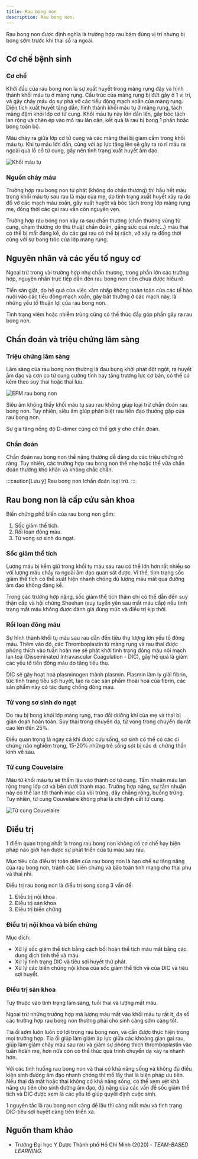 ```yaml
---
title: Rau bong non
description: Rau bong non.
---
```


Rau bong non được định nghĩa là trường hợp rau bám đúng vị trí nhưng bị bong sớm trước khi thai sổ ra ngoài.

## Cơ chế bệnh sinh

### Cơ chế

Khởi đầu của rau bong non là sự xuất huyết trong màng rụng đáy và hình thành khối máu tụ ở màng rụng. Cấu trúc của màng rụng bị đứt gãy ở 1 vị trí, và gây chảy máu do sự phá vỡ các tiểu động mạch xoắn của màng rụng. Diện tích xuất huyết tăng dần, hình thành khối máu tụ ở màng rụng, tách màng đệm khỏi lớp cơ tử cung. Khối máu tụ này lớn dần lên, gây bóc tách lan rộng và chèn ép vào mô rau lân cận, kết quả là rau bị bong 1 phần hoặc bong toàn bộ.

Máu chảy ra giữa lớp cơ tử cung và các màng thai bị giam cầm trong khối máu tụ. Khi tụ máu lớn dần, cùng với áp lực tăng lên sẽ gây ra rò rỉ máu ra ngoài qua lỗ cổ tử cung, gây nên tình trạng xuất huyết âm đạo.

![Khối máu tụ](../../../assets/san-khoa/rau-bong-non/khoi-mau-tu.png)

### Nguồn chảy máu

Trường hợp rau bong non tự phát (không do chấn thương) thì hầu hết máu trong khối máu tụ sau rau là máu của mẹ, do tình trạng xuất huyết xảy ra do đổ vỡ các mạch máu xoắn, gây xuất huyết và bóc tách trong lớp màng rụng mẹ, đồng thời các gai rau vẫn còn nguyên vẹn.

Trường hợp rau bong non xảy ra sau chấn thương (chấn thương vùng tử cung, chạm thương do thủ thuật chẩn đoán, gắng sức quá mức...) máu thai có thể bị mất đáng kể, do các gai rau có thể bị rách, vỡ xảy ra đồng thời cùng với sự bong tróc của lớp màng rụng.

## Nguyên nhân và các yếu tố nguy cơ

Ngoại trừ trong vài trường hợp như chấn thương, trong phần lớn các trường hợp, nguyên nhân trực tiếp dẫn đến rau bong non còn chưa được hiểu rõ.

Tiền sản giật, do hệ quả của việc xâm nhập không hoàn toàn của các tế bào nuôi vào các tiểu động mạch
xoắn, gây bất thường ở các mạch này, là những yếu tố thuận lợi của rau bong non.

Tình trạng viêm hoặc nhiễm trùng cũng có thể thúc đẩy góp phần gây ra rau bong non.

## Chẩn đoán và triệu chứng lâm sàng

### Triệu chứng lâm sàng

Lâm sàng của rau bong non thường là đau bụng khởi phát đột ngột, ra huyết âm đạo và cơn co tử cung cường tính hay tăng trương lực cơ bản, có thể có kèm theo suy thai hoặc thai lưu.

![EFM rau bong non](../../../assets/san-khoa/rau-bong-non/EFM-rau-bong-non.png)

Siêu âm không thấy khối máu tụ sau rau không giúp loại trừ chẩn đoán rau bong non. Tuy nhiên, siêu âm giúp phân biệt rau tiền đạo thường gặp của rau bong non.

Sự gia tăng nồng độ D-dimer cũng có thể gợi ý cho chẩn đoán.

### Chẩn đoán

Chẩn đoán rau bong non thể nặng thường dễ dàng do các triệu chứng rõ ràng. Tuy nhiên, các trường hợp rau bong non thể nhẹ hoặc thể vừa chẩn đoán thường khó khăn và không chắc chắn.

:::caution[Lưu ý]
Rau bong non lchẩn đoán loại trừ.
:::

## Rau bong non là cấp cứu sản khoa

Biến chứng phổ biến của rau bong non gồm:

1. Sốc giảm thể tích.
2. Rối loạn đông máu.
3. Tử vong sơ sinh do ngạt.

### Sốc giảm thể tích

Lượng máu bị kềm giữ trong khối tụ máu sau rau có thể lớn hơn rất nhiều so với lượng máu chảy ra ngoài âm đạo quan sát được. Vì thế, tình trạng sốc giảm thể tích có thể xuất hiện nhanh chóng dù lượng máu mất qua đường âm đạo không đáng kể.

Trong các trường hợp nặng, sốc giảm thể tích thậm chí có thể dẫn đến suy thận cấp và hội chứng Sheehan (suy tuyến yên sau mất máu cấp) nếu tình trạng mất máu không được đánh giá đúng mức và điều trị kịp thời.

### Rối loạn đông máu

Sự hình thành khối tụ máu sau rau dẫn đến tiêu thụ lượng lớn yếu tố đông máu. Thêm vào đó, các
Thromboplastin từ màng rụng và rau thai được phóng thích vào tuần hoàn mẹ sẽ phát khởi tình trạng đông máu
nội mạch lan toả (Disseminated Intravascular Coagulation - DIC), gây hệ quả là giảm các yếu tố tiền đông máu do tăng tiêu thụ.

DIC sẽ gây hoạt hoá plasminogen thành plasmin. Plasmin làm ly giải fibrin, tức tình trạng tiêu sợi
huyết, tạo ra các sản phẩm thoái hoá của fibrin, các sản phẩm này có tác dụng chống đông máu.

### Tử vong sơ sinh do ngạt

Do rau bị bong khỏi lớp màng rụng, trao đổi dưỡng khí của mẹ và thai bị gián đoạn hoàn toàn. Suy thai trong chuyển dạ, tử vong trong chuyển dạ rất cao lên đến 25%.

Điều quan trọng là ngay cả khi được cứu sống, sơ sinh có thể có các di chứng não nghiêm trọng, 15-20% những trẻ sống sót bị các di chứng thần kinh về sau.

### Tử cung Couvelaire

Máu từ khối máu tụ sẽ thẩm lậu vào thành cơ tử cung. Tẩm nhuận máu lan rộng trong lớp cơ và bên dưới thanh
mạc. Trường hợp nặng, sự tẩm nhuận này có thể lan tới thanh mạc của vòi trứng, dây chằng rộng, buồng trứng.
Tuy nhiên, tử cung Couvelaire không phải là chỉ định cắt tử cung.

![Tử cung Couvelaire](../../../assets/san-khoa/rau-bong-non/tu-cung-couvelaire.png)

## Điều trị

1 điểm quan trọng nhất là trong rau bong non không có cơ chế hay biện pháp nào giới hạn được sự phát triển của tụ máu sau rau.

Mục tiêu của điều trị toàn diện của rau bong non là hạn chế sự tăng nặng của rau bong non, tránh các biến chứng và bảo toàn tính mạng cho thai phụ và thai nhi.

Điều trị rau bong non là điều trị song song 3 vấn đề:

1. Điều trị nội khoa
2. Điều trị sản khoa
3. Điều trị biến chứng

### Điều trị nội khoa và biến chứng

Mục đích:

- Xử lý sốc giảm thể tích bằng cách bồi hoàn thể tích máu mất bằng các dung dịch tinh thể và máu.
- Xử lý tình trạng DIC và tiêu sợi huyết thứ phát.
- Xử lý các biến chứng nội khoa của sốc giảm thể tích và của DIC và tiêu sợi huyết.

### Điều trị sản khoa

Tuỳ thuộc vào tình trạng lâm sàng, tuổi thai và lượng mất máu.

Ngoại trừ những trường hợp mà lượng máu mất vào khối máu tụ rất ít, đa số các trường hợp rau bong non thường phải cho sinh càng sớm càng tốt.

Tia ối sớm luôn luôn có lợi trong rau bong non, và cần được thực hiện trong mọi trường hợp. Tia ối giúp làm giảm áp lực giữa các khoảng gian gai rau, giúp làm giảm chảy máu sau rau và giảm sự phóng thích thromboplastin vào tuần hoàn mẹ, hơn nữa còn có thể thúc quá trình chuyển dạ xảy ra nhanh hơn.

Với các tình huống rau bong non và thai có khả năng sống và không đủ điều kiện sinh đường âm đạo nhanh chóng thì mổ lấy thai là biện pháp ưu tiên. Nếu thai đã mất hoặc thai không có khả năng sống, có thể xem xét khả năng ưu tiên cho sinh đường âm đạo, độ nặng của các vấn đề sốc giảm thể tích và DIC được xem là các yếu tố giúp quyết định cuộc sinh.

1 nguyên tắc là rau bong non càng để lâu thì càng mất máu và tình trạng DIC-tiêu sợi huyết càng tiến triển xa.

## Nguồn tham khảo

- Trường Đại học Y Dược Thành phố Hồ Chí Minh (2020) - _TEAM-BASED LEARNING._
